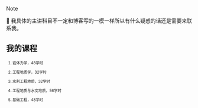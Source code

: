 > [!note]
> 📘 我具体的主讲科目不一定和博客写的一模一样所以有什么疑惑的话还是需要来联系我。

## 我的课程
<font size=1>

1. 岩体力学，48学时

2. 工程地质学，32学时

3. 水利工程地质，32学时
4. 工程地质与水文地质，56学时
5. 基础工程，48学时

</font>